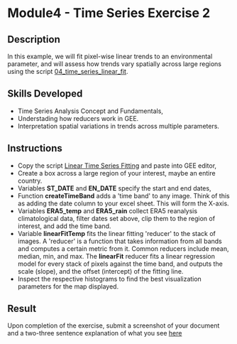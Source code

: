 # Module4 - Time Series Exercise 2

## Description
In this example, we will fit pixel-wise linear trends to an environmental parameter, and will assess how trends vary spatially across large regions using the script [04_time_series_linear_fit](https://github.com/ecodynlab/GALUP/wiki/Scripts#04_time_series_linear_fit).

## Skills Developed
- Time Series Analysis Concept and Fundamentals,
- Understading how reducers work in GEE.
- Interpretation spatial variations in trends across multiple parameters.

## Instructions
- Copy the script [Linear Time Series Fitting](https://github.com/ecodynlab/GALUP/wiki/Scripts#04_time_series_linear_fit) and paste into GEE editor,
- Create a box across a large region of your interest, maybe an entire country.
- Variables **ST_DATE** and **EN_DATE** specify the start and end dates,
- Function **createTimeBand** adds a 'time band' to any image. Think of this as adding the date column to your excel sheet. This will form the X-axis.
- Variables **ERA5_temp** and **ERA5_rain** collect ERA5 reanalysis climatological data, filter dates set above, clip them to the region of interest, and add the time band.
- Variable **linearFitTemp** fits the linear fitting 'reducer' to the stack of images. A 'reducer' is a function that takes information from all bands and computes a certain metric from it. Common reducers include mean, median, min, and max. The **linearFit** reducer fits a linear regression model for every stack of pixels against the time band, and outputs the scale (slope), and the offset (intercept) of the fitting line.
- Inspect the respective histograms to find the best visualization parameters for the map displayed.

## Result
Upon completion of the exercise, submit a screenshot of your document and a two-three sentence explanation of what you see [here](https://github.com/SERVIR-WA/GALUP/issues/new?assignees=&labels=Exercise_W4M1&template=w4m1-exercise2-submission.md&title=Module+1+exercise+2+%5Breplace+with+your+name%5D)
